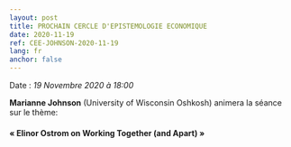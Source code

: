 ```yaml
---
layout: post
title: PROCHAIN CERCLE D'EPISTEMOLOGIE ECONOMIQUE
date: 2020-11-19
ref: CEE-JOHNSON-2020-11-19
lang: fr
anchor: false
---
```


<i class="fas fa-table"></i> Date : _19 Novembre 2020 à 18:00_


**Marianne Johnson** (University of Wisconsin Oshkosh) animera la séance sur le thème:

#### « Elinor Ostrom on Working Together (and Apart) »
